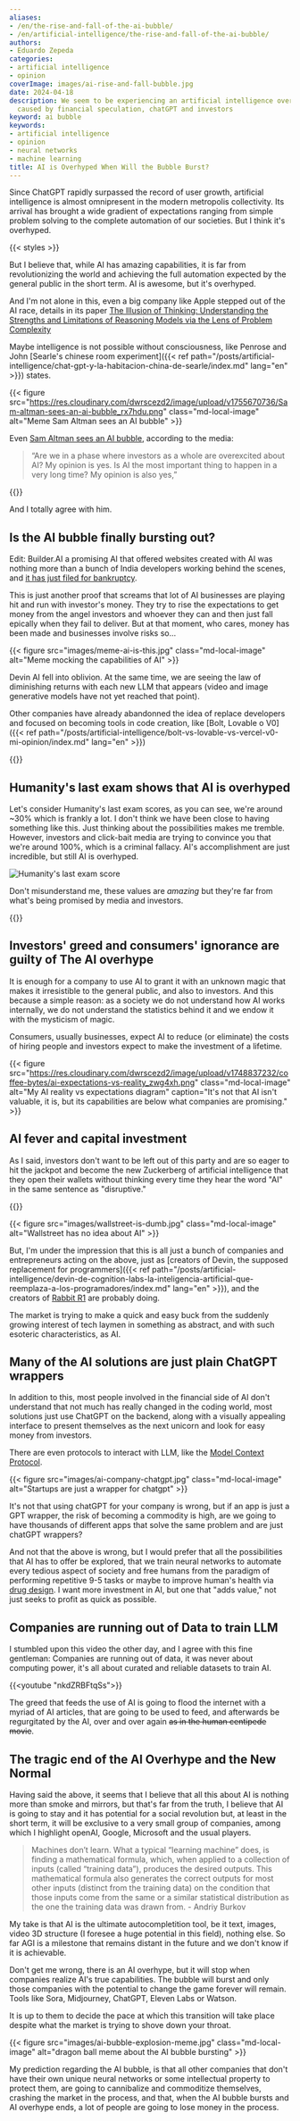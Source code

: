 ```yaml
---
aliases:
- /en/the-rise-and-fall-of-the-ai-bubble/
- /en/artificial-intelligence/the-rise-and-fall-of-the-ai-bubble/
authors:
- Eduardo Zepeda
categories:
- artificial intelligence
- opinion
coverImage: images/ai-rise-and-fall-bubble.jpg
date: 2024-04-18
description: We seem to be experiencing an artificial intelligence overhype and possible an AI bubble
  caused by financial speculation, chatGPT and investors
keyword: ai bubble
keywords:
- artificial intelligence
- opinion
- neural networks
- machine learning
title: AI is Overhyped When Will the Bubble Burst?
---
```


Since ChatGPT rapidly surpassed the record of user growth, artificial intelligence is almost omnipresent in the modern metropolis collectivity. Its arrival has brought a wide gradient of expectations ranging from simple problem solving to the complete automation of our societies. But I think it's overhyped.

{{< styles >}}

But I believe that, while AI has amazing capabilities, it is far from revolutionizing the world and achieving the full automation expected by the general public in the short term. AI is awesome, but it's overhyped. 

And I'm not alone in this, even a big company like Apple stepped out of the AI race, details in its paper [The Illusion of Thinking: Understanding the Strengths and Limitations of Reasoning Models via the Lens of Problem Complexity](https://ml-site.cdn-apple.com/papers/the-illusion-of-thinking.pdf#?)

Maybe intelligence is not possible without consciousness, like Penrose and John [Searle's chinese room experiment]({{< ref path="/posts/artificial-intelligence/chat-gpt-y-la-habitacion-china-de-searle/index.md" lang="en" >}}) states.

{{< figure src="https://res.cloudinary.com/dwrscezd2/image/upload/v1755670736/Sam-altman-sees-an-ai-bubble_rx7hdu.png" class="md-local-image" alt="Meme Sam Altman sees an AI bubble" >}}

Even [Sam Altman sees an AI bubble](https://www.cnbc.com/2025/08/18/openai-sam-altman-warns-ai-market-is-in-a-bubble.html), according to the media:

> “Are we in a phase where investors as a whole are overexcited about AI? My opinion is yes. Is AI the most important thing to happen in a very long time? My opinion is also yes,” 

{{<ad0>}}

And I totally agree with him.

## Is the AI bubble finally bursting out?

Edit: Builder.AI a promising AI that offered websites created with AI was nothing more than a bunch of India developers working behind the scenes, and [it has just filed for bankruptcy](https://finance.yahoo.com/news/builder-ais-shocking-450m-fall-170009323.html). 

This is just another proof that screams that lot of AI businesses are playing hit and run with investor's money. They try to rise the expectations to get money from the angel investors and whoever they can and then just fall epically when they fail to deliver. But at that moment, who cares, money has been made and businesses involve risks so...

{{< figure src="images/meme-ai-is-this.jpg" class="md-local-image" alt="Meme mocking the capabilities of AI" >}}

Devin AI fell into oblivion. At the same time, we are seeing the law of diminishing returns with each new LLM that appears (video and image generative models have not yet reached that point).

Other companies have already abandonned the idea of replace developers and focused on becoming tools in code creation, like [Bolt, Lovable o V0]({{< ref path="/posts/artificial-intelligence/bolt-vs-lovable-vs-vercel-v0-mi-opinion/index.md" lang="en" >}}) 

{{<ad1>}}

## Humanity's last exam shows that AI is overhyped

Let's consider Humanity's last exam scores, as you can see, we're around ~30% which is frankly a lot. I don't think we have been close to having something like this. Just thinking about the possibilities makes me tremble. However, investors and click-bait media are trying to convince you that we're around 100%, which is a criminal fallacy. AI's accomplishment are just incredible, but still AI is overhyped.

![Humanity's last exam score](https://res.cloudinary.com/dwrscezd2/image/upload/v1754517008/coffee-bytes/humanity-last-exam-x1080_qhksix.jpg)

Don't misunderstand me, these values are *amazing* but they're far from what's being promised by media and investors.

{{<ad2>}}

## Investors' greed and consumers' ignorance are guilty of The AI overhype

It is enough for a company to use AI to grant it with an unknown magic that makes it irresistible to the general public, and also to investors. And this because a simple reason: as a society we do not understand how AI works internally, we do not understand the statistics behind it and we endow it with the mysticism of magic.

Consumers, usually businesses, expect AI to reduce (or eliminate) the costs of hiring people and investors expect to make the investment of a lifetime.

{{< figure src="https://res.cloudinary.com/dwrscezd2/image/upload/v1748837232/coffee-bytes/ai-expectations-vs-reality_zwg4xh.png" class="md-local-image" alt="My AI reality vs expectations diagram" caption="It's not that AI isn't valuable, it is, but its capabilities are below what companies are promising." >}}

## AI fever and capital investment

As I said, investors don't want to be left out of this party and are so eager to hit the jackpot and become the new Zuckerberg of artificial intelligence that they open their wallets without thinking every time they hear the word "AI" in the same sentence as "disruptive."

{{<ad3>}}

{{< figure src="images/wallstreet-is-dumb.jpg" class="md-local-image" alt="Wallstreet has no idea about AI" >}}

But, I'm under the impression that this is all just a bunch of companies and entrepreneurs acting on the above, just as [creators of  Devin, the supposed replacement for programmers]({{< ref path="/posts/artificial-intelligence/devin-de-cognition-labs-la-inteligencia-artificial-que-reemplaza-a-los-programadores/index.md" lang="en" >}}), and the creators of [Rabbit R1](https://www.rabbit.tech/#?) are probably doing.

The market is trying to make a quick and easy buck from the suddenly growing interest of tech laymen in something as abstract, and with such esoteric characteristics, as AI.

## Many of the AI solutions are just plain ChatGPT wrappers

In addition to this, most people involved in the financial side of AI don't understand that not much has really changed in the coding world, most solutions just use ChatGPT on the backend, along with a visually appealing interface to present themselves as the next unicorn and look for easy money from investors.

There are even protocols to interact with LLM, like the [Model Context Protocol](/en/artificial-intelligence/understand-the-model-context-protocol-or-mcp-once-and-for-all/).

{{< figure src="images/ai-company-chatgpt.jpg" class="md-local-image" alt="Startups are just a wrapper for chatgpt" >}}

It's not that using chatGPT for your company is wrong, but if an app is just a GPT wrapper, the risk of becoming a commodity is high, are we going to have thousands of different apps that solve the same problem and are just chatGPT wrappers?

And not that the above is wrong, but I would prefer that all the possibilities that AI has to offer be explored, that we train neural networks to automate every tedious aspect of society and free humans from the paradigm of performing repetitive 9-5 tasks or maybe to improve human's health via [drug design](/en/artificial-intelligence/artificial-intelligence-drug-design-for-developers/). I want more investment in AI, but one that "adds value," not just seeks to profit as quick as possible.

## Companies are running out of Data to train LLM

I stumbled upon this video the other day, and I agree with this fine gentleman: Companies are running out of data, it was never about computing power, it's all about curated and reliable datasets to train AI. 

{{<youtube "nkdZRBFtqSs">}}

The greed that feeds the use of AI is going to flood the internet with a myriad of AI articles, that are going to be used to feed, and afterwards be regurgitated by the AI, over and over again ~~as in the human centipede movie~~.

## The tragic end of the AI Overhype and the New Normal

Having said the above, it seems that I believe that all this about AI is nothing more than smoke and mirrors, but that's far from the truth, I believe that AI is going to stay and it has potential for a social revolution but, at least in the short term, it will be exclusive to a very small group of companies, among which I highlight openAI, Google, Microsoft and the usual players.

> Machines don’t learn. What a typical “learning machine” does, is finding a mathematical formula, which, when applied to a collection of inputs (called “training data”), produces the desired outputs. This mathematical formula also generates the correct outputs for most other inputs (distinct from the training data) on the condition that those inputs come from the same or a similar statistical distribution as the one the training data was drawn from. - Andriy Burkov

My take is that AI is the ultimate autocompletition tool, be it text, images, video 3D structure (I foresee a huge potential in this field), nothing else. So far AGI is a milestone that remains distant in the future and we don't know if it is achievable.

Don't get me wrong, there is an AI overhype, but it will stop when companies realize AI's true capabilities. The bubble will burst and only those companies with the potential to change the game forever will remain. Tools like Sora, Midjourney, ChatGPT, Eleven Labs or Watson. 

It is up to them to decide the pace at which this transition will take place despite what the market is trying to shove down your throat.

{{< figure src="images/ai-bubble-explosion-meme.jpg" class="md-local-image" alt="dragon ball meme about the AI bubble bursting" >}}

My prediction regarding the AI bubble, is that all other companies that don't have their own unique neural networks or some intellectual property to protect them, are going to cannibalize and commoditize themselves, crashing the market in the process, and that, when the AI bubble bursts and AI overhype ends, a lot of people are going to lose money in the process.